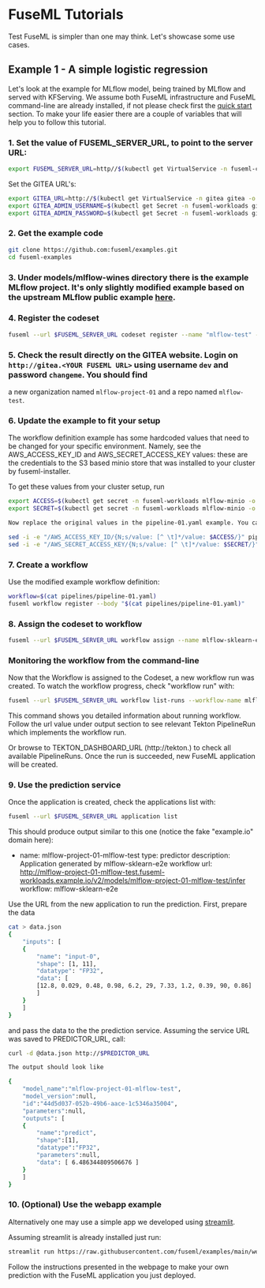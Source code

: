 # FuseML Tutorials

Test FuseML is simpler than one may think. Let's showcase some use cases.

## Example 1 - A simple logistic regression

Let's look at the example for MLflow model, being trained by MLflow and served with KFServing.
We assume both FuseML infrastructure and FuseML command-line are already installed, if not please check first the [quick start](quickstart.md) section.
To make your life easier there are a couple of variables that will help you to follow this tutorial.

### 1. Set the value of FUSEML_SERVER_URL, to point to the server URL:

```bash
export FUSEML_SERVER_URL=http//$(kubectl get VirtualService -n fuseml-core fuseml-core -o jsonpath="{.spec.hosts[0]}")
```

Set the GITEA URL's:

```bash
export GITEA_URL=http://$(kubectl get VirtualService -n gitea gitea -o jsonpath="{.spec.hosts[0]}")
export GITEA_ADMIN_USERNAME=$(kubectl get Secret -n fuseml-workloads gitea-creds -o jsonpath="{.data.username}" | base64 -d)
export GITEA_ADMIN_PASSWORD=$(kubectl get Secret -n fuseml-workloads gitea-creds -o jsonpath="{.data.password}" | base64 -d)
```

### 2. Get the example code

```bash
git clone https://github.com:fuseml/examples.git
cd fuseml-examples
```

### 3. Under models/mlflow-wines directory there is the example MLflow project. It's only slightly modified example based on the upstream MLflow public example [here](https://mlflow.org/docs/latest/tutorials-and-examples/tutorial.html).

### 4. Register the codeset

```bash
fuseml --url $FUSEML_SERVER_URL codeset register --name "mlflow-test" --project "mlflow-project-01" "models/mlflow-wines"
```

### 5. Check the result directly on the GITEA website. Login on `http://gitea.<YOUR FUSEML URL>` using username `dev` and password `changeme`. You should find
   a new organization named `mlflow-project-01` and a repo named `mlflow-test`.

### 6. Update the example to fit your setup

The workflow definition example has some hardcoded values that need to be changed for your specific environment. Namely, see the AWS_ACCESS_KEY_ID and AWS_SECRET_ACCESS_KEY values: these are the credentials to the S3 based minio store that was installed to your cluster by fuseml-installer.

To get these values from your cluster setup, run

```bash
export ACCESS=$(kubectl get secret -n fuseml-workloads mlflow-minio -o json| jq -r '.["data"]["accesskey"]' | base64 -d)
export SECRET=$(kubectl get secret -n fuseml-workloads mlflow-minio -o json| jq -r '.["data"]["secretkey"]' | base64 -d)

Now replace the original values in the pipeline-01.yaml example. You can do it by editing the file manually or by running following command:

sed -i -e "/AWS_ACCESS_KEY_ID/{N;s/value: [^ \t]*/value: $ACCESS/}" pipelines/pipeline-01.yaml
sed -i -e "/AWS_SECRET_ACCESS_KEY/{N;s/value: [^ \t]*/value: $SECRET/}" pipelines/pipeline-01.yaml
```

### 7. Create a workflow

Use the modified example workflow definition:

```bash
workflow=$(cat pipelines/pipeline-01.yaml)
fuseml workflow register --body "$(cat pipelines/pipeline-01.yaml)"
```

### 8. Assign the codeset to workflow

```bash
fuseml --url $FUSEML_SERVER_URL workflow assign --name mlflow-sklearn-e2e --codeset-name mlflow-test --codeset-project mlflow-project-01
``` 

### Monitoring the workflow from the command-line

Now that the Workflow is assigned to the Codeset, a new workflow run was created. To watch the workflow progress, check "workflow run" with:

```bash
fuseml --url $FUSEML_SERVER_URL workflow list-runs --workflow-name mlflow-sklearn-e2e
```

This command shows you detailed information about running workflow. Follow the url value under output section to see relevant Tekton PipelineRun which implements the workflow run.

Or browse to TEKTON_DASHBOARD_URL (http://tekton.<YOUR FUSEML INSTANCE URL>) to check all available PipelineRuns. Once the run is succeeded, new FuseML application will be created.

### 9. Use the prediction service

Once the application is created, check the applications list with:

```bash
fuseml --url $FUSEML_SERVER_URL application list
```

This should produce output similar to this one (notice the fake "example.io" domain here):

- name: mlflow-project-01-mlflow-test
    type: predictor
    description: Application generated by mlflow-sklearn-e2e workflow
    url: http://mlflow-project-01-mlflow-test.fuseml-workloads.example.io/v2/models/mlflow-project-01-mlflow-test/infer
    workflow: mlflow-sklearn-e2e

Use the URL from the new application to run the prediction. First, prepare the data

```bash
cat > data.json
{
    "inputs": [
    {
        "name": "input-0",
        "shape": [1, 11],
        "datatype": "FP32",
        "data": [
        [12.8, 0.029, 0.48, 0.98, 6.2, 29, 7.33, 1.2, 0.39, 90, 0.86]
        ]
    }
    ]
}
```

and pass the data to the the prediction service. Assuming the service URL was saved to PREDICTOR_URL, call:

```bash
curl -d @data.json http://$PREDICTOR_URL

The output should look like

{
    "model_name":"mlflow-project-01-mlflow-test",
    "model_version":null,
    "id":"44d5d037-052b-49b6-aace-1c5346a35004",
    "parameters":null,
    "outputs": [
    {
        "name":"predict",
        "shape":[1],
        "datatype":"FP32",
        "parameters":null,
        "data": [ 6.486344809506676 ]
    }
    ]
}
```

### 10. (Optional) Use the webapp example

Alternatively one may use a simple app we developed using [streamlit](https://streamlit.io/).

Assuming streamlit is already installed just run:

```bash
streamlit run https://raw.githubusercontent.com/fuseml/examples/main/webapps/wineapp.py
```

Follow the instructions presented in the webpage to make your own prediction with the FuseML application you just deployed.